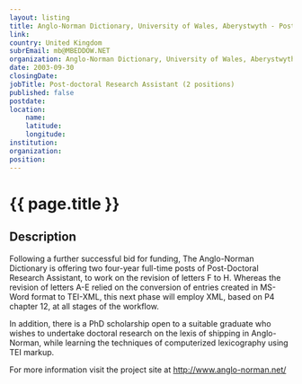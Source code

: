 ```yaml
---
layout: listing
title: Anglo-Norman Dictionary, University of Wales, Aberystwyth - Post-doctoral Research Assistant (2 positions)
link:
country: United Kingdom
subrEmail: mb@MBEDDOW.NET
organization: Anglo-Norman Dictionary, University of Wales, Aberystwyth 
date: 2003-09-30
closingDate: 
jobTitle: Post-doctoral Research Assistant (2 positions)
published: false
postdate:
location:
	name: 
	latitude: 
	longitude: 
institution: 
organization: 
position: 
--- 
```



# {{ page.title }}

## Description


<p>Following a further successful bid for funding, The Anglo-Norman Dictionary is offering two four-year full-time posts of Post-Doctoral Research Assistant, to work on the revision of letters F to H. Whereas the revision of  letters A-E relied on the conversion of entries created in MS-Word format to TEI-XML, this next phase will employ XML, based on P4 chapter 12, at all stages of the workflow.</p>

<p>In addition, there is a PhD scholarship open to a suitable graduate who wishes to undertake doctoral research on the lexis of shipping in Anglo-Norman, while learning the techniques of computerized lexicography using TEI markup.</p>

<p>For more information visit the project site at <a href="http://www.anglo-norman.net/">http://www.anglo-norman.net/</a></p>

